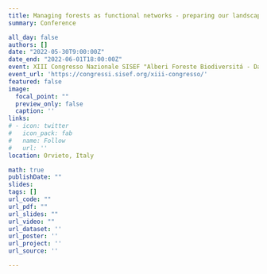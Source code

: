 ```yaml
---
title: Managing forests as functional networks - preparing our landscapes for the unexpected
summary: Conference 

all_day: false
authors: []
date: "2022-05-30T9:00:00Z"
date_end: "2022-06-01T18:00:00Z"
event: XIII Congresso Nazionale SISEF "Alberi Foreste Biodiversitá - Dal New Green Deal alla Farm to Fork Strategy"
event_url: 'https://congressi.sisef.org/xiii-congresso/'
featured: false
image:
  focal_point: ""
  preview_only: false
  caption: ''
links:
# - icon: twitter
#   icon_pack: fab
#   name: Follow
#   url: ''
location: Orvieto, Italy

math: true
publishDate: ""
slides: 
tags: []
url_code: ""
url_pdf: ""
url_slides: ""
url_video: ""
url_dataset: ''
url_poster: ''
url_project: ''
url_source: ''

---
```

